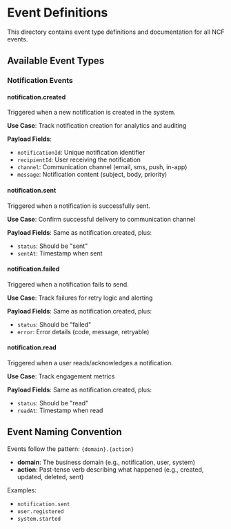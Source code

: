 # Event Definitions

This directory contains event type definitions and documentation for all NCF events.

## Available Event Types

### Notification Events

#### notification.created
Triggered when a new notification is created in the system.

**Use Case**: Track notification creation for analytics and auditing

**Payload Fields**:
- `notificationId`: Unique notification identifier
- `recipientId`: User receiving the notification
- `channel`: Communication channel (email, sms, push, in-app)
- `message`: Notification content (subject, body, priority)

#### notification.sent
Triggered when a notification is successfully sent.

**Use Case**: Confirm successful delivery to communication channel

**Payload Fields**: Same as notification.created, plus:
- `status`: Should be "sent"
- `sentAt`: Timestamp when sent

#### notification.failed
Triggered when a notification fails to send.

**Use Case**: Track failures for retry logic and alerting

**Payload Fields**: Same as notification.created, plus:
- `status`: Should be "failed"
- `error`: Error details (code, message, retryable)

#### notification.read
Triggered when a user reads/acknowledges a notification.

**Use Case**: Track engagement metrics

**Payload Fields**: Same as notification.created, plus:
- `status`: Should be "read"
- `readAt`: Timestamp when read

## Event Naming Convention

Events follow the pattern: `{domain}.{action}`

- **domain**: The business domain (e.g., notification, user, system)
- **action**: Past-tense verb describing what happened (e.g., created, updated, deleted, sent)

Examples:
- `notification.sent`
- `user.registered`
- `system.started`
